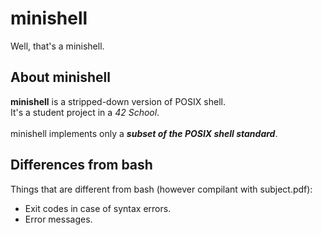 # minishell
Well, that's a minishell.
## About minishell
**minishell** is a stripped-down version of POSIX shell.
<br>
It's a student project in a *42 School*.
<br>
<br>
minishell implements only a ***subset of the POSIX shell standard***.
## Differences from bash
Things that are different from bash (however compilant with subject.pdf):
<ul>
	<li>Exit codes in case of syntax errors.</li>
	<li>Error messages.</li>
</ul>
